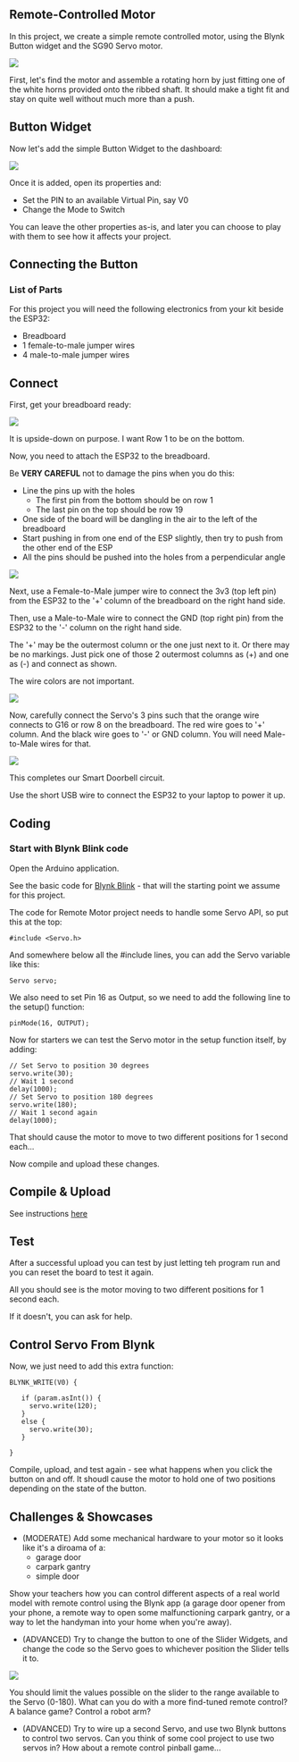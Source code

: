 Remote-Controlled Motor
---

In this project, we create a simple remote controlled motor, using the Blynk Button widget and the SG90 Servo motor.

![](images/servo-moving.gif)

First, let's find the motor and assemble a rotating horn by just fitting one of the white horns provided onto the ribbed shaft.  It should make a tight fit and stay on quite well without much more than a push.

## Button Widget

Now let's add the simple Button Widget to the dashboard:

![](images/button.jpg)

Once it is added, open its properties and:

- Set the PIN to an available Virtual Pin, say V0
- Change the Mode to Switch

 You can leave the other properties as-is, and later you can choose to play with them to see how it affects your project.

## Connecting the Button

### List of Parts

For this project you will need the following electronics from your kit beside the ESP32:

- Breadboard
- 1 female-to-male jumper wires
- 4 male-to-male jumper wires

## Connect

First, get your breadboard ready:

![](images/esp32withservo1.png)

It is upside-down on purpose.  I want Row 1 to be on the bottom.

Now, you need to attach the ESP32 to the breadboard.

Be **VERY CAREFUL** not to damage the pins when you do this:

- Line the pins up with the holes
  - The first pin from the bottom should be on row 1
  - The last pin on the top should be row 19
- One side of the board will be dangling in the air to the left of the breadboard
- Start pushing in from one end of the ESP slightly, then try to push from the other end of the ESP
- All the pins should be pushed into the holes from a perpendicular angle

![](images/esp32withservo2.png)

Next, use a Female-to-Male jumper wire to connect the 3v3 (top left pin) from the ESP32 to the '+' column of the breadboard on the right hand side.

Then, use a Male-to-Male wire to connect the GND (top right pin) from the ESP32 to the '-' column on the right hand side.

The '+' may be the outermost column or the one just next to it.  Or there may be no markings.  Just pick one of those 2 outermost columns as (+) and one as (-) and connect as shown.

The wire colors are not important.

![](images/esp32withservo3.png)

Now, carefully connect the Servo's 3 pins such that the orange wire connects to G16 or row 8 on the breadboard.  The red wire goes to '+' column.  And the black wire goes to '-' or GND column.  You will need Male-to-Male wires for that.

![](images/esp32withservo4.png)

This completes our Smart Doorbell circuit.

Use the short USB wire to connect the ESP32 to your laptop to power it up.

## Coding

### Start with Blynk Blink code

Open the Arduino application.

See the basic code for [Blynk Blink](../20-Getting-Real/20-Blynk-Blink.html) - that will the starting point we assume for this project.

The code for Remote Motor project needs to handle some Servo API, so put this at the top:

    #include <Servo.h>

And somewhere below all the #include lines, you can add the Servo variable like this:

    Servo servo;

We also need to set Pin 16 as Output, so we need to add the following line to the setup() function:

    pinMode(16, OUTPUT);

Now for starters we can test the Servo motor in the setup function itself, by adding:

```
// Set Servo to position 30 degrees
servo.write(30);
// Wait 1 second
delay(1000);
// Set Servo to position 180 degrees
servo.write(180);
// Wait 1 second again
delay(1000);
```

That should cause the motor to move to two different positions for 1 second each...

Now compile and upload these changes.

## Compile & Upload

See instructions <a href="../20-Getting-Real/15-Compile-and-Upload.html" target="_blank">here</a>

## Test

After a successful upload you can test by just letting teh program run and you can reset the board to test it again.

All you should see is the motor moving to two different positions for 1 second each.

If it doesn't, you can ask for help.

## Control Servo From Blynk

Now, we just need to add this extra function:

```
BLYNK_WRITE(V0) {

   if (param.asInt()) {
     servo.write(120);
   }
   else {
     servo.write(30);
   }

}
```

Compile, upload, and test again - see what happens when you click the button on and off.  It shoudl cause the motor to hold one of two positions depending on the state of the button.

## Challenges & Showcases

- (MODERATE) Add some mechanical hardware to your motor so it looks like it's a diroama of a:
  - garage door
  - carpark gantry
  - simple door

Show your teachers how you can control different aspects of a real world model with remote control using the Blynk app (a garage door opener from your phone, a remote way to open some malfunctioning carpark gantry, or a way to let the handyman into your home when you're away).

- (ADVANCED) Try to change the button to one of the Slider Widgets, and change the code so the Servo goes to whichever position the Slider tells it to.  

![](images/slider.jpg)

You should limit the values possible on the slider to the range available to the Servo (0-180).  What can you do with a more find-tuned remote control?  A balance game?  Control a robot arm?

- (ADVANCED) Try to wire up a second Servo, and use two Blynk buttons to control two servos.  Can you think of some cool project to use two servos in?  How about a remote control pinball game...